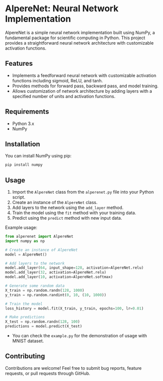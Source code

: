 # AlpereNet: Neural Network Implementation

AlpereNet is a simple neural network implementation built using NumPy, a fundamental package for scientific computing in Python. This project provides a straightforward neural network architecture with customizable activation functions.

## Features

- Implements a feedforward neural network with customizable activation functions including sigmoid, ReLU, and tanh.
- Provides methods for forward pass, backward pass, and model training.
- Allows customization of network architecture by adding layers with a specified number of units and activation functions.

## Requirements

- Python 3.x
- NumPy

## Installation

You can install NumPy using pip:

```bash
pip install numpy
```

## Usage

1. Import the `AlpereNet` class from the `alperenet.py` file into your Python script.
2. Create an instance of the `AlpereNet` class.
3. Add layers to the network using the `add_layer` method.
4. Train the model using the `fit` method with your training data.
5. Predict using the `predict` method with new input data.

Example usage:

```python
from alperenet import AlpereNet
import numpy as np

# Create an instance of AlpereNet
model = AlpereNet()

# Add layers to the network
model.add_layer(64, input_shape=128, activation=AlpereNet.relu)
model.add_layer(32, activation=AlpereNet.relu)
model.add_layer(10, activation=AlpereNet.softmax)

# Generate some random data
X_train = np.random.randn(128, 1000)
y_train = np.random.randint(0, 10, (10, 1000))

# Train the model
loss_history = model.fit(X_train, y_train, epochs=100, lr=0.01)

# Make predictions
X_test = np.random.randn(128, 100)
predictions = model.predict(X_test)
```
* You can check the `example.py` for the demonstration of usage with MNIST dataset.
  
## Contributing

Contributions are welcome! Feel free to submit bug reports, feature requests, or pull requests through GitHub.
